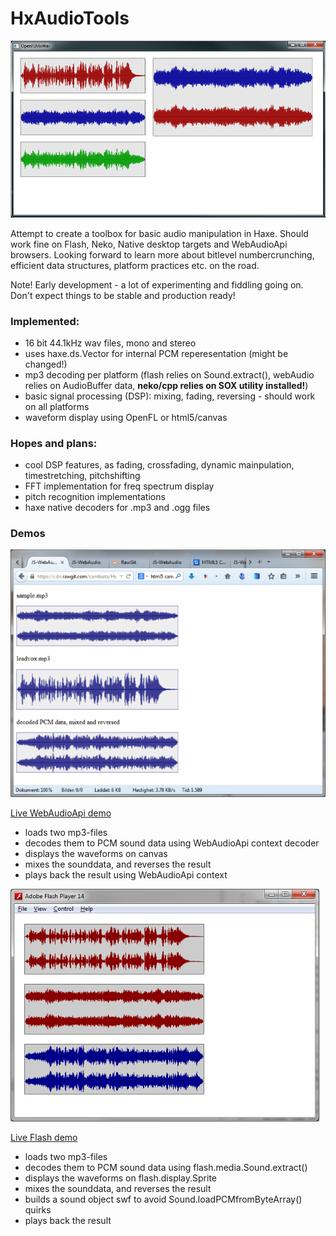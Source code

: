 # HxAudioTools

![HxAudioTools.hx](/screenshot.png?raw=true "HxAudioTools.hx")

Attempt to create a toolbox for basic audio manipulation in Haxe.
Should work fine on Flash, Neko, Native desktop targets and WebAudioApi browsers.
Looking forward to learn more about bitlevel numbercrunching, efficient data structures, platform practices etc. on the road.

Note! Early development - a lot of experimenting and fiddling going on. Don't expect things to be stable and production ready!

### Implemented: 
- 16 bit 44.1kHz wav files, mono and stereo
- uses haxe.ds.Vector<Int> for internal PCM reperesentation (might be changed!)
- mp3 decoding per platform (flash relies on Sound.extract(), webAudio relies on AudioBuffer data, **neko/cpp relies on SOX utility installed!**)
- basic signal processing (DSP): mixing, fading, reversing - should work on all platforms
- waveform display using OpenFL or html5/canvas

### Hopes and plans:
- cool DSP features, as fading, crossfading, dynamic mainpulation, timestretching, pitchshifting
- FFT implementation for freq spectrum display
- pitch recognition implementations
- haxe native decoders for .mp3 and .ogg files

### Demos

![webaudio](/webaudio.png?raw=true "webaudio")

[Live WebAudioApi demo](https://cdn.rawgit.com/cambiata/HxAudioTools/master/bin/decode/index.html)
- loads two mp3-files
- decodes them to PCM sound data using WebAudioApi context decoder
- displays the waveforms on canvas
- mixes the sounddata, and reverses the result
- plays back the result using WebAudioApi context

![flash](/flash.png?raw=true "flash")

[Live Flash demo](https://cdn.rawgit.com/cambiata/HxAudioTools/master/bin/decode/Mp3DecodeFlash.swf)
- loads two mp3-files
- decodes them to PCM sound data using flash.media.Sound.extract()
- displays the waveforms on flash.display.Sprite
- mixes the sounddata, and reverses the result
- builds a sound object swf to avoid Sound.loadPCMfromByteArray() quirks
- plays back the result
	

